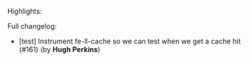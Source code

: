 Highlights:

Full changelog:
   - [test] Instrument fe-ll-cache so we can test when we get a cache hit (#161) (by **Hugh Perkins**)
